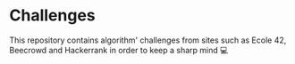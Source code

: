 # Challenges
This repository contains algorithm' challenges from sites such as Ecole 42, Beecrowd and Hackerrank in order to keep a sharp mind 💻
